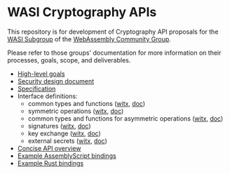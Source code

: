 # WASI Cryptography APIs

This repository is for development of Cryptography API proposals for the
[WASI Subgroup] of the [WebAssembly Community Group].

Please refer to those groups' documentation for more information on their
processes, goals, scope, and deliverables.

[WASI Subgroup]: https://github.com/WebAssembly/WASI
[WebAssembly Community Group]: https://www.w3.org/community/webassembly/

* [High-level goals](docs/HighLevelGoals.md)
* [Security design document](design/security.md)
* [Specification](docs/wasi-crypto.md)
* Interface definitions:
  * common types and functions ([witx](witx/proposal_common.witx), [doc](witx/proposal_common.md))
  * symmetric operations ([witx](witx/proposal_symmetric.witx), [doc](witx/proposal_symmetric.md))
  * common types and functions for asymmetric operations ([witx](witx/proposal_asymmetric_common.witx), [doc](witx/proposal_asymmetric_common.md))
  * signatures ([witx](witx/proposal_signatures.witx), [doc](witx/proposal_signatures.md))
  * key exchange ([witx](witx/proposal_kx.witx), [doc](witx/proposal_kx.md))
  * external secrets ([witx](witx/proposal_external_secrets.witx), [doc](witx/proposal_external_secrets.md))
* [Concise API overview](witx/wasi_ephemeral_crypto.txt)
* [Example AssemblyScript bindings](implementations/bindings/assemblyscript)
* [Example Rust bindings](implementations/bindings/rust)
